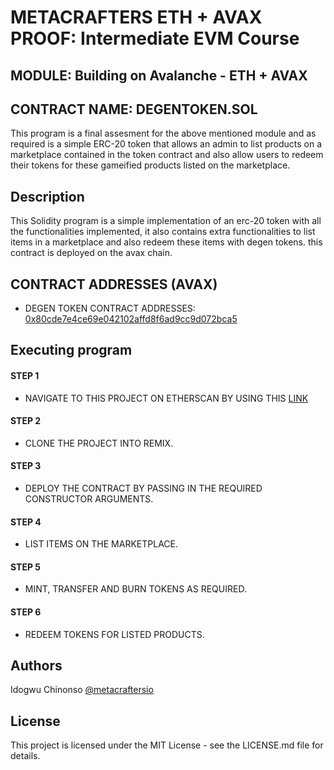 # METACRAFTERS ETH + AVAX PROOF: Intermediate EVM Course
## MODULE: Building on Avalanche - ETH + AVAX
## CONTRACT NAME: DEGENTOKEN.SOL

This program is a final assesment for the above mentioned module and as required is a simple ERC-20 token that allows an admin to list products on a marketplace contained in the token contract and also allow users to redeem their tokens for these gameified products listed on the marketplace.


## Description
This Solidity program is a simple implementation of an erc-20 token with all the functionalities implemented, it also contains extra functionalities to list items in a marketplace and also redeem these items with degen tokens. this contract is deployed on the avax chain.


## CONTRACT ADDRESSES (AVAX)
- DEGEN TOKEN CONTRACT ADDRESSES: [0x80cde7e4ce69e042102affd8f6ad9cc9d072bca5](https://sepolia.etherscan.io/address/0x80cde7e4ce69e042102affd8f6ad9cc9d072bca5#writeContract)


## Executing program
#### STEP 1
- NAVIGATE TO THIS PROJECT ON ETHERSCAN BY USING THIS [LINK](https://sepolia.etherscan.io/address/0x80cde7e4ce69e042102affd8f6ad9cc9d072bca5#writeContract)

#### STEP 2
- CLONE THE PROJECT INTO REMIX.

#### STEP 3
- DEPLOY THE CONTRACT BY PASSING IN THE REQUIRED CONSTRUCTOR ARGUMENTS.

#### STEP 4
- LIST ITEMS ON THE MARKETPLACE.

#### STEP 5
- MINT, TRANSFER AND BURN TOKENS AS REQUIRED.

#### STEP 6
- REDEEM TOKENS FOR LISTED PRODUCTS.

## Authors
Idogwu Chinonso
[@metacraftersio](https://twitter.com/ChinonsoIdogwu)


## License
This project is licensed under the MIT License - see the LICENSE.md file for details.